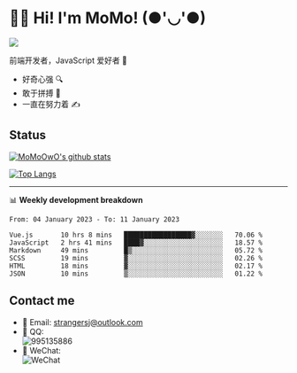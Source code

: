 # 👨‍🎓 Hi! I'm MoMo! (●'◡'●)

[![](https://img.shields.io/badge/-@MoMoOwO-%23181717?style=flat-square&logo=github)](https://github.com/MoMoOwO)

前端开发者，JavaScript 爱好者 💖
- 好奇心强 🔍
- 敢于拼搏 💪
- 一直在努力着 ✍

## Status

[![MoMoOwO's github stats](https://github-readme-stats.vercel.app/api?username=MoMoOwO&show_icons=true&theme=tokyonight)](https://github.com/MoMoOwO)

[![Top Langs](https://github-readme-stats.vercel.app/api/top-langs/?username=MoMoOwO&layout=compact&theme=tokyonight)](https://github.com/MoMoOwO)

---

📊 **Weekly development breakdown**

<!--START_SECTION:waka-->

```text
From: 04 January 2023 - To: 11 January 2023

Vue.js       10 hrs 8 mins   █████████████████▓░░░░░░░   70.06 %
JavaScript   2 hrs 41 mins   ████▓░░░░░░░░░░░░░░░░░░░░   18.57 %
Markdown     49 mins         █▒░░░░░░░░░░░░░░░░░░░░░░░   05.72 %
SCSS         19 mins         ▓░░░░░░░░░░░░░░░░░░░░░░░░   02.26 %
HTML         18 mins         ▓░░░░░░░░░░░░░░░░░░░░░░░░   02.17 %
JSON         10 mins         ▒░░░░░░░░░░░░░░░░░░░░░░░░   01.22 %
```

<!--END_SECTION:waka-->

## Contact me

- 📧 Email: strangersj@outlook.com
- 🐧 QQ:  
  ![995135886](https://i.loli.net/2020/11/27/Yx6eDSQi34Va5IA.jpg)
- 💭 WeChat:  
  ![WeChat](https://i.loli.net/2020/11/27/wWX6uVoIQqig5KP.jpg)
  
